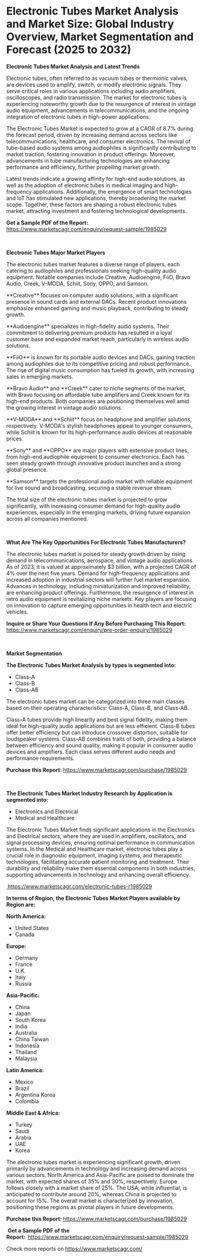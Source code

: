 <p><h1>Electronic Tubes Market Analysis and Market Size: Global Industry Overview, Market Segmentation and Forecast (2025 to 2032)</h1></p><p><strong>Electronic Tubes Market Analysis and Latest Trends</strong></p>
<p><p>Electronic tubes, often referred to as vacuum tubes or thermionic valves, are devices used to amplify, switch, or modify electronic signals. They serve critical roles in various applications including audio amplifiers, oscilloscopes, and radio transmission. The market for electronic tubes is experiencing noteworthy growth due to the resurgence of interest in vintage audio equipment, advancements in telecommunications, and the ongoing integration of electronic tubes in high-power applications.</p><p>The Electronic Tubes Market is expected to grow at a CAGR of 8.7% during the forecast period, driven by increasing demand across sectors like telecommunications, healthcare, and consumer electronics. The revival of tube-based audio systems among audiophiles is significantly contributing to market traction, fostering innovation in product offerings. Moreover, advancements in tube manufacturing technologies are enhancing performance and efficiency, further propelling market growth.</p><p>Latest trends indicate a growing affinity for high-end audio solutions, as well as the adoption of electronic tubes in medical imaging and high-frequency applications. Additionally, the emergence of smart technologies and IoT has stimulated new applications, thereby broadening the market scope. Together, these factors are shaping a robust electronic tubes market, attracting investment and fostering technological developments.</p></p>
<p><strong>Get a Sample PDF of the Report:&nbsp;</strong> <a href="https://www.marketscagr.com/enquiry/request-sample/1985029?utm_campaign=2113&utm_medium=2&utm_source=Github&utm_content=ia&utm_term=10022025&utm_id=electronic-tubes">https://www.marketscagr.com/enquiry/request-sample/1985029</a></p>
<p>&nbsp;</p>
<p><strong>Electronic Tubes Major Market Players</strong></p>
<p><p>The electronic tubes market features a diverse range of players, each catering to audiophiles and professionals seeking high-quality audio equipment. Notable companies include Creative, Audioengine, FiiO, Bravo Audio, Creek, V-MODA, Schiit, Sony, OPPO, and Samson. </p><p>**Creative** focuses on computer audio solutions, with a significant presence in sound cards and external DACs. Recent product innovations emphasize enhanced gaming and music playback, contributing to steady growth.</p><p>**Audioengine** specializes in high-fidelity audio systems. Their commitment to delivering premium products has resulted in a loyal customer base and expanded market reach, particularly in wireless audio solutions.</p><p>**FiiO** is known for its portable audio devices and DACs, gaining traction among audiophiles due to its competitive pricing and robust performance. The rise of digital music consumption has fueled its growth, with increasing sales in emerging markets.</p><p>**Bravo Audio** and **Creek** cater to niche segments of the market, with Bravo focusing on affordable tube amplifiers and Creek known for its high-end products. Both companies are positioning themselves well amid the growing interest in vintage audio solutions.</p><p>**V-MODA** and **Schiit** focus on headphone and amplifier solutions, respectively. V-MODA's stylish headphones appeal to younger consumers, while Schiit is known for its high-performance audio devices at reasonable prices.</p><p>**Sony** and **OPPO** are major players with extensive product lines, from high-end audiophile equipment to consumer electronics. Each has seen steady growth through innovative product launches and a strong global presence.</p><p>**Samson** targets the professional audio market with reliable equipment for live sound and broadcasting, securing a stable revenue stream.</p><p>The total size of the electronic tubes market is projected to grow significantly, with increasing consumer demand for high-quality audio experiences, especially in the emerging markets, driving future expansion across all companies mentioned.</p></p>
<p>&nbsp;</p>
<p><strong>What Are The Key Opportunities For Electronic Tubes Manufacturers?</strong></p>
<p><p>The electronic tubes market is poised for steady growth driven by rising demand in telecommunications, aerospace, and vintage audio applications. As of 2023, it is valued at approximately $3 billion, with a projected CAGR of 4% over the next five years. Demand for high-frequency applications and increased adoption in industrial sectors will further fuel market expansion. Advances in technology, including miniaturization and improved reliability, are enhancing product offerings. Furthermore, the resurgence of interest in retro audio equipment is revitalizing niche markets. Key players are focusing on innovation to capture emerging opportunities in health tech and electric vehicles.</p></p>
<p><strong>Inquire or Share Your Questions If Any Before Purchasing This Report:</strong> <a href="https://www.marketscagr.com/enquiry/pre-order-enquiry/1985029?utm_campaign=2113&utm_medium=2&utm_source=Github&utm_content=ia&utm_term=10022025&utm_id=electronic-tubes">https://www.marketscagr.com/enquiry/pre-order-enquiry/1985029</a></p>
<p>&nbsp;</p>
<p><strong>Market Segmentation</strong></p>
<p><strong>The Electronic Tubes Market Analysis by types is segmented into:</strong></p>
<p><ul><li>Class-A</li><li>Class-B</li><li>Class-AB</li></ul></p>
<p><p>The electronic tubes market can be categorized into three main classes based on their operating characteristics: Class-A, Class-B, and Class-AB. </p><p>Class-A tubes provide high linearity and best signal fidelity, making them ideal for high-quality audio applications but are less efficient. Class-B tubes offer better efficiency but can introduce crossover distortion, suitable for loudspeaker systems. Class-AB combines traits of both, providing a balance between efficiency and sound quality, making it popular in consumer audio devices and amplifiers. Each class serves different audio needs and performance requirements.</p></p>
<p><strong>Purchase this Report:&nbsp;</strong><a href="https://www.marketscagr.com/purchase/1985029?utm_campaign=2113&utm_medium=2&utm_source=Github&utm_content=ia&utm_term=10022025&utm_id=electronic-tubes">https://www.marketscagr.com/purchase/1985029</a></p>
<p>&nbsp;</p>
<p><strong>The Electronic Tubes Market Industry Research by Application is segmented into:</strong></p>
<p><ul><li>Electronics and Electrical</li><li>Medical and Healthcare</li></ul></p>
<p><p>The Electronic Tubes Market finds significant applications in the Electronics and Electrical sectors, where they are used in amplifiers, oscillators, and signal processing devices, ensuring optimal performance in communication systems. In the Medical and Healthcare market, electronic tubes play a crucial role in diagnostic equipment, imaging systems, and therapeutic technologies, facilitating accurate patient monitoring and treatment. Their durability and reliability make them essential components in both industries, supporting advancements in technology and enhancing overall efficiency.</p></p>
<p><a href="https://www.marketscagr.com/electronic-tubes-r1985029?utm_campaign=2113&utm_medium=2&utm_source=Github&utm_content=ia&utm_term=10022025&utm_id=electronic-tubes">&nbsp;https://www.marketscagr.com/electronic-tubes-r1985029</a></p>
<p><strong>In terms of Region, the Electronic Tubes Market Players available by Region are:</strong></p>
<p>
    <p> <strong> North America: </strong>
        <ul>
            <li>United States</li>
            <li>Canada</li>
        </ul>
        </p> 
    <p> <strong> Europe: </strong>
        <ul>
            <li>Germany</li>
            <li>France</li>
            <li>U.K.</li>
            <li>Italy</li>
            <li>Russia</li>
        </ul>
        </p> 
    <p> <strong> Asia-Pacific: </strong>
        <ul>
            <li>China</li>
            <li>Japan</li>
            <li>South Korea</li>
            <li>India</li>
            <li>Australia</li>
            <li>China Taiwan</li>
            <li>Indonesia</li>
            <li>Thailand</li>
            <li>Malaysia</li>
        </ul>
        </p> 
    <p> <strong> Latin America: </strong>
        <ul>
            <li>Mexico</li>
            <li>Brazil</li>
            <li>Argentina Korea</li>
            <li>Colombia</li>
        </ul>
        </p> 
    <p> <strong> Middle East & Africa: </strong>
        <ul>
            <li>Turkey</li>
            <li>Saudi</li>
            <li>Arabia</li>
            <li>UAE</li>
            <li>Korea</li>
        </ul>
    </p>
    </p>
<p><p>The electronic tubes market is experiencing significant growth, driven primarily by advancements in technology and increasing demand across various sectors. North America and Asia-Pacific are poised to dominate the market, with expected shares of 35% and 30%, respectively. Europe follows closely with a market share of 25%. The USA, while influential, is anticipated to contribute around 20%, whereas China is projected to account for 15%. The overall market is characterized by innovation, positioning these regions as pivotal players in future developments.</p></p>
<p><strong>Purchase this Report: </strong><a href="https://www.marketscagr.com/purchase/1985029?utm_campaign=2113&utm_medium=2&utm_source=Github&utm_content=ia&utm_term=10022025&utm_id=electronic-tubes">https://www.marketscagr.com/purchase/1985029</a></p>
<p>&nbsp;<strong>Get a Sample PDF of the Report:&nbsp;&nbsp;</strong><a href="https://www.marketscagr.com/enquiry/request-sample/1985029?utm_campaign=2113&utm_medium=2&utm_source=Github&utm_content=ia&utm_term=10022025&utm_id=electronic-tubes">https://www.marketscagr.com/enquiry/request-sample/1985029</a></p>
<p><strong></strong></p>
<p>Check more reports on <a href="https://www.marketscagr.com/?utm_campaign=2113&utm_medium=2&utm_source=Github&utm_content=ia&utm_term=10022025&utm_id=electronic-tubes">https://www.marketscagr.com/</a></p>
